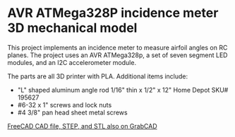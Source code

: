 # AVR ATMega328P incidence meter 3D mechanical model

This project implements an incidence meter to measure airfoil angles on RC planes. The project uses an AVR ATMega328p, a set of seven segment LED modules, and an I2C accelerometer module.

The parts are all 3D printer with PLA. Additional items include:
- "L" shaped aluminum angle rod 1/16" thin x 1/2" x 12" Home Depot SKU# 195627
- #6-32 x 1" screws and lock nuts
- #4 3/8" pan head sheet metal screws

[FreeCAD CAD file, STEP, and STL also on GrabCAD](https://grabcad.com/library/incidence-meter-1)
